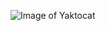![Image of Yaktocat](https://i0.hdslb.com/bfs/article/3540df65feb1f8a001b8411bffaead6049d87c11.jpg@1320w_742h.webp)
